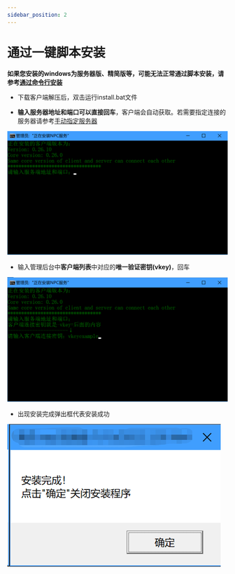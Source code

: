```yaml
---
sidebar_position: 2
---
```


# 通过一键脚本安装

**如果您安装的windows为服务器版、精简版等，可能无法正常通过脚本安装，请参考[通过命令行安装](manual)**

+ 下载客户端解压后，双击运行install.bat文件

+ **输入服务器地址和端口可以直接回车**，客户端会自动获取。若需要指定连接的服务器请参考[手动指定服务器](../specify)

![img.png](img/specify-server.png)

+ 输入管理后台中**客户端列表**中对应的**唯一验证密钥(vkey)**，回车

![img.png](img/specify-vkey.png)

+ 出现安装完成弹出框代表安装成功

![img.png](img/install-success.png)